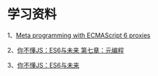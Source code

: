 # 学习资料
1、[Meta programming with ECMAScript 6 proxies](http://2ality.com/2014/12/es6-proxies.html)

2、[你不懂JS：ES6与未来 第七章：元编程](https://www.jianshu.com/p/8f9485c2b89b)

3、[你不懂JS：ES6与未来](https://github.com/getify/You-Dont-Know-JS/blob/1ed-zh-CN/es6%20%26%20beyond/ch1.md)

